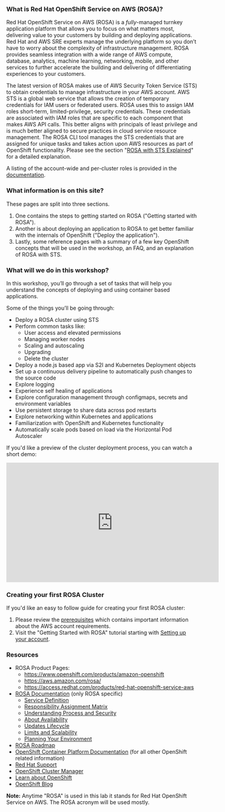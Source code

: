 <!---## Red Hat OpenShift Service on AWS (ROSA) information pages-->

### What is Red Hat OpenShift Service on AWS (ROSA)?
Red Hat OpenShift Service on AWS (ROSA) is a _fully_-managed turnkey application platform that allows you to focus on what matters most, delivering value to your customers by building and deploying applications. Red Hat and AWS SRE experts manage the underlying platform so you don’t have to worry about the complexity of infrastructure management. ROSA provides seamless integration with a wide range of AWS compute, database, analytics, machine learning, networking, mobile, and other services to further accelerate the building and delivering of differentiating experiences to your customers.

The latest version of ROSA makes use of AWS Security Token Service (STS) to obtain credentials to manage infrastructure in your AWS account. AWS STS is a global web service that allows the creation of temporary credentials for IAM users or federated users. ROSA uses this to assign IAM roles short-term, limited-privilege, security credentials. These credentials are associated with IAM roles that are specific to each component that makes AWS API calls. This better aligns with principals of least privilege and is much better aligned to secure practices in cloud service resource management. The ROSA CLI tool manages the STS credentials that are assigned for unique tasks and takes action upon AWS resources as part of OpenShift functionality. Please see the section "[ROSA with STS Explained](rosa/15-sts_explained.md)" for a detailed explanation.

A listing of the account-wide and per-cluster roles is provided in the [documentation](https://docs.openshift.com/rosa/rosa_architecture/rosa-sts-about-iam-resources.html).

### What information is on this site?
These pages are split into three sections.

1. One contains the steps to getting started on ROSA ("Getting started with ROSA").  
1. Another is about deploying an application to ROSA to get better familiar with the internals of OpenShift ("Deploy the application").
1. Lastly, some reference pages with a summary of a few key OpenShift concepts that will be used in the workshop, an FAQ, and an explanation of ROSA with STS.

### What will we do in this workshop?
In this workshop, you’ll go through a set of tasks that will help you understand the concepts of deploying and using container based applications.

Some of the things you’ll be going through:

- Deploy a ROSA cluster using STS
- Perform common tasks like:
    - User access and elevated permissions
    - Managing worker nodes
    - Scaling and autoscaling
    - Upgrading
    - Delete the cluster
- Deploy a node.js based app via S2I and Kubernetes Deployment objects
- Set up a continuous delivery pipeline to automatically push changes to the source code
- Explore logging
- Experience self healing of applications
- Explore configuration management through configmaps, secrets and environment variables
- Use persistent storage to share data across pod restarts
- Explore networking within Kubernetes and applications
- Familiarization with OpenShift and Kubernetes functionality
- Automatically scale pods based on load via the Horizontal Pod Autoscaler

If you'd like a preview of the cluster deployment process, you can watch a short demo:

<iframe width="560" height="315" src="https://www.youtube.com/embed/KbzUbXWs6Ck" title="YouTube video player" frameborder="0" allow="accelerometer; autoplay; clipboard-write; encrypted-media; gyroscope; picture-in-picture" allowfullscreen></iframe>

### Creating your first ROSA Cluster
If you'd like an easy to follow guide for creating your first ROSA cluster:

1. Please review the [prerequisites](https://docs.openshift.com/rosa/rosa_planning/rosa-sts-aws-prereqs.html) which contains important information about the AWS account requirements.  
1. Visit the "Getting Started with ROSA" tutorial starting with [Setting up your account](rosa/1-account_setup.md).


### Resources

- ROSA Product Pages:
    - <https://www.openshift.com/products/amazon-openshift>
    - <https://aws.amazon.com/rosa/>
    - <https://access.redhat.com/products/red-hat-openshift-service-aws>
- [ROSA Documentation](https://docs.openshift.com/rosa/welcome/index.html) (only ROSA specific)
  	- [Service Definition](https://docs.openshift.com/rosa/rosa_architecture/rosa_policy_service_definition/rosa-service-definition.html)
    - [Responsibility Assignment Matrix](https://docs.openshift.com/rosa/rosa_architecture/rosa_policy_service_definition/rosa-policy-responsibility-matrix.html)
    - [Understanding Process and Security](https://docs.openshift.com/rosa/rosa_architecture/rosa_policy_service_definition/rosa-policy-process-security.html)
    - [About Availability](https://docs.openshift.com/rosa/rosa_architecture/rosa_policy_service_definition/rosa-policy-understand-availability.html)
    - [Updates Lifecycle](https://docs.openshift.com/rosa/rosa_architecture/rosa_policy_service_definition/rosa-life-cycle.html)
    - [Limits and Scalability](https://docs.openshift.com/rosa/rosa_planning/rosa-limits-scalability.html)
    - [Planning Your Environment](https://docs.openshift.com/rosa/rosa_planning/rosa-planning-environment.html)
- [ROSA Roadmap](https://red.ht/rosa-roadmap)
- [OpenShift Container Platform Documentation](https://docs.openshift.com/container-platform/4.8/welcome/index.html) (for all other OpenShift related information)
- [Red Hat Support](https://support.redhat.com)
- [OpenShift Cluster Manager](https://console.redhat.com/OpenShift)
- [Learn about OpenShift](https://learn.openshift.com)
- [OpenShift Blog](https://www.openshift.com/blog)


**Note:** Anytime "ROSA" is used in this lab it stands for Red Hat OpenShift Service on AWS. The ROSA acronym will be used mostly.
